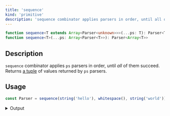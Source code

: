 ```yaml
---
title: 'sequence'
kind: 'primitive'
description: 'sequence combinator applies parsers in order, until all of them succeed. Returns a tuple of values returned by parsers.'
---
```


```typescript {{ withLineNumbers: false }}
function sequence<T extends Array<Parser<unknown>>>(...ps: T): Parser<ToTuple<T>>
function sequence<T>(...ps: Array<Parser<T>>): Parser<Array<T>>
```

## Description

`sequence` combinator applies `ps` parsers in order, until *all* of them succeed. Returns [a tuple][typescript-tuple] of values returned by `ps` parsers.

## Usage

```typescript
const Parser = sequence(string('hello'), whitespace(), string('world'))
```

<details>
  <summary>Output</summary>

  ### Success

  ```typescript
  run(Parser).with('hello world')

  {
    kind: 'success',
    state: { text: 'hello world', index: 11 },
    value: [ 'hello', ' ', 'world' ]
  }
  ```

  ### Failure

  ```typescript
  run(Parser).with('hello friend')

  {
    kind: 'failure',
    state: { text: 'hello friend', index: 6 },
    expected: 'world'
  }
  ```
</details>

<!-- Links. -->

[typescript-tuple]: https://www.typescriptlang.org/docs/handbook/2/objects.html#tuple-types
